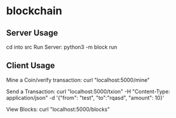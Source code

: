 # blockchain
## Server Usage
cd into src
Run Server: python3 -m block run

## Client Usage
Mine a Coin/verify transaction: curl "localhost:5000/mine"

Send a Transaction: curl "localhost:5000/txion" -H "Content-Type: application/json" -d '{"from": "test", "to":"rqasd", "amount": 10}'

View Blocks: curl "localhost:5000/blocks"
